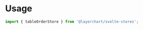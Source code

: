 <script lang="ts">
	import Preview from '$docs/Preview.svelte';

	import tableOrderStore from '$lib/stores/tableOrderStore.js';
</script>

<h1>Usage</h1>

```js
import { tableOrderStore } from '@layerchart/svelte-stores';
```
